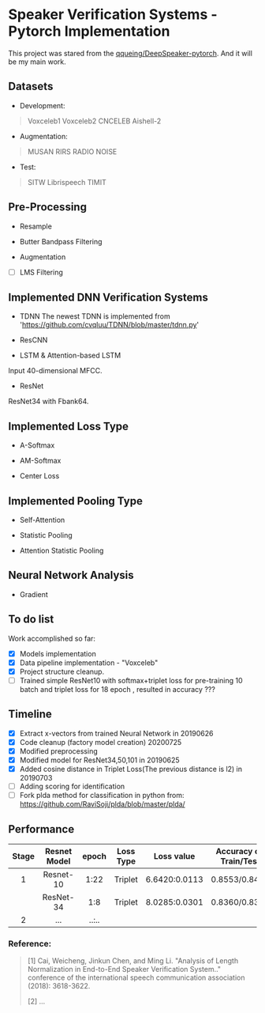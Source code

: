 # Speaker Verification Systems - Pytorch Implementation 

This project was stared from the [qqueing/DeepSpeaker-pytorch](https://github.com/qqueing/DeepSpeaker-pytorch). 
And it will be my main work.

## Datasets

- Development:
> Voxceleb1
> Voxceleb2
> CNCELEB
> Aishell-2

- Augmentation:
> MUSAN
> RIRS
> RADIO NOISE

- Test:
> SITW
> Librispeech
> TIMIT

## Pre-Processing

- Resample

- Butter Bandpass Filtering

- Augmentation

- [ ] LMS Filtering


## Implemented DNN Verification Systems

- TDNN
The newest TDNN is  implemented from 'https://github.com/cvqluu/TDNN/blob/master/tdnn.py'

- ResCNN

- LSTM & Attention-based LSTM

Input 40-dimensional MFCC.

- ResNet

ResNet34 with Fbank64.

## Implemented Loss Type

- A-Softmax

- AM-Softmax

- Center Loss

## Implemented Pooling Type

- Self-Attention

- Statistic Pooling

- Attention Statistic Pooling

## Neural Network Analysis

- Gradient

## To do list
Work accomplished so far:

- [x] Models implementation
- [x] Data pipeline implementation - "Voxceleb"
- [x] Project structure cleanup.
- [ ] Trained simple ResNet10 with softmax+triplet loss for pre-training 10 batch and triplet loss for 18 epoch , resulted in accuracy ???

## Timeline
- [x] Extract x-vectors from trained Neural Network in 20190626
- [x] Code cleanup (factory model creation) 20200725
- [x] Modified preprocessing
- [x] Modified model for ResNet34,50,101 in 20190625
- [x] Added cosine distance in Triplet Loss(The previous distance is l2) in 20190703
- [ ] Adding scoring for identification
- [ ] Fork plda method for classification in python from: https://github.com/RaviSoji/plda/blob/master/plda/

## Performance

|Stage|Resnet Model|epoch|Loss Type|Loss value|Accuracy on Train/Test|
|:--------:|:------------:|:---:|:--------------:|:--------------:|:------------:|
|1| Resnet-10    |1:22 |Triplet | 6.6420:0.0113 | 0.8553/0.8431  | 
| | ResNet-34    |1:8  |Triplet | 8.0285:0.0301 | 0.8360/0.8302  |
|2| ...          |..:..|        |

### Reference:  
> [1] Cai, Weicheng, Jinkun Chen, and Ming Li. "Analysis of Length Normalization in End-to-End Speaker Verification System.." conference of the international speech communication association (2018): 3618-3622.
>
> [2] ...







